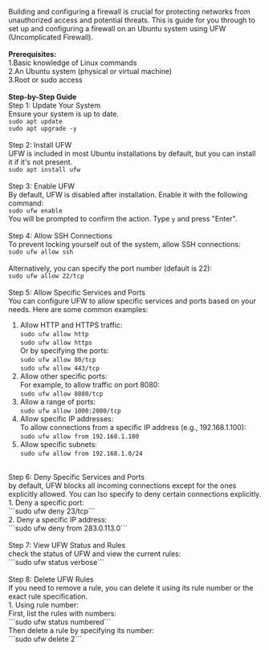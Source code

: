 Building and configuring a firewall is crucial for protecting networks from unauthorized access and potential threats. This is guide for you through to set up and configuring a firewall on an Ubuntu system using UFW (Uncomplicated Firewall).<br>
<br>
**Prerequisites:**<br>
1.Basic knowledge of Linux commands<br>
2.An Ubuntu system (physical or virtual machine)<br>
3.Root or sudo access<br>
<br>
**Step-by-Step Guide**<br>
Step 1: Update Your System<br>
Ensure your system is up to date.<br>
```sudo apt update```<br>
```sudo apt upgrade -y```<br>
<br>
Step 2: Install UFW<br>
UFW is included in most Ubuntu installations by default, but you can install it if it's not present.<br>
```sudo apt install ufw```<br>
<br>
Step 3: Enable UFW<br>
By default, UFW is disabled after installation. Enable it with the following command:<br>
```sudo ufw enable```<br>
You will be prompted to confirm the action. Type `y` and press "Enter".<br>
<br>
Step 4: Allow SSH Connections<br>
To prevent locking yourself out of the system, allow SSH connections:<br>
```sudo ufw allow ssh```<br>
<br>
Alternatively, you can specify the port number (default is 22):<br>
```sudo ufw allow 22/tcp```<br>
<br>
Step 5: Allow Specific Services and Ports<br>
You can configure UFW to allow specific services and ports based on your needs. Here are some
common examples:<br>
1. Allow HTTP and HTTPS traffic:<br>
```sudo ufw allow http```<br>
```sudo ufw allow https```<br>
Or by specifying the ports:<br>
```sudo ufw allow 80/tcp```<br>
```sudo ufw allow 443/tcp```<br>
2. Allow other specific ports:<br>
For example, to allow traffic on port 8080:<br>
```sudo ufw allow 8880/tcp```<br>
3. Allow a range of ports:<br>
```sudo ufw allow 1000:2000/tcp```<br>
4. Allow specific IP addresses:<br>
To allow connections from a specific IP address (e.g., 192.168.1.100):<br>
```sudo ufw allow from 192.168.1.100```<br>
5. Allow specific subnets:<br>
```sudo ufw allow from 192.168.1.0/24```<br>
<br>
Step 6: Deny Specific Services and Ports<br>
by default, UFW blocks all incoming connections except for the ones explicitly allowed. You can lso specify to deny certain connections explicitly.<br>
1. Deny a specific port:<br>
```sudo ufw deny 23/tcp```<br>
2. Deny a specific IP address:<br>
```sudo ufw deny from 283.0.113.0```<br>
<br>
Step 7: View UFW Status and Rules<br>
check the status of UFW and view the current rules:<br>
```sudo ufw status verbose```<br>
<br>
Step 8: Delete UFW Rules<br>
If you need to remove a rule, you can delete it using its rule number or the exact rule specification.<br>
1. Using rule number:<br>
First, list the rules with numbers:<br>
```sudo ufw status numbered```<br>
Then delete a rule by specifying its number:<br>
```sudo ufw delete 2```
